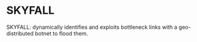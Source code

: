 # SKYFALL
SKYFALL: dynamically identifies and exploits bottleneck links with a geo-distributed botnet to flood them.

